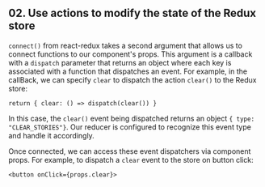 ## 02. Use actions to modify the state of the Redux store

`connect()` from react-redux takes a second argument that allows us to connect functions to our component's props. This argument is a callback with a `dispatch` parameter that returns an object where each key is associated with a function that dispatches an event. For example, in the callBack, we can specify `clear` to dispatch the action `clear()` to the Redux store:

`return { clear: () => dispatch(clear()) }`

In this case, the `clear()` event being dispatched returns an object `{ type: "CLEAR_STORIES"}`. Our reducer is configured to recognize this event type and handle it accordingly.

Once connected, we can access these event dispatchers via component props. For example, to dispatch a `clear` event to the store on button click:

`<button onClick={props.clear}>`
